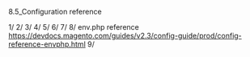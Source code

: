 8.5_Configuration reference

1/
2/
3/
4/
5/
6/
7/
8/ env.php reference
	https://devdocs.magento.com/guides/v2.3/config-guide/prod/config-reference-envphp.html
9/
